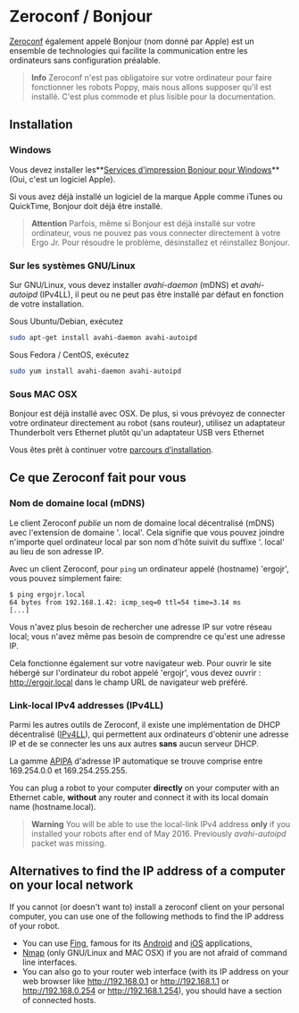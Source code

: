 # Zeroconf / Bonjour

[Zeroconf](https://en.wikipedia.org/wiki/Zero-configuration_networking) également appelé Bonjour (nom donné par Apple) est un ensemble de technologies qui facilite la communication entre les ordinateurs sans configuration préalable.

> **Info** Zeroconf n'est pas obligatoire sur votre ordinateur pour faire fonctionner les robots Poppy, mais nous allons supposer qu'il est installé. C'est plus commode et plus lisible pour la documentation.

## Installation

### Windows

Vous devez installer les**[Services d'impression Bonjour pour Windows](https://support.apple.com/kb/DL999)** (Oui, c'est un logiciel Apple).

Si vous avez déjà installé un logiciel de la marque Apple comme iTunes ou QuickTime, Bonjour doit déjà être installé.

> **Attention** Parfois, même si Bonjour est déjà installé sur votre ordinateur, vous ne pouvez pas vous connecter directement à votre Ergo Jr. Pour résoudre le problème, désinstallez et réinstallez Bonjour.

### Sur les systèmes GNU/Linux

Sur GNU/Linux, vous devez installer *avahi-daemon* (mDNS) et *avahi-autoipd* (IPv4LL), il peut ou ne peut pas être installé par défaut en fonction de votre installation.

Sous Ubuntu/Debian, exécutez

```bash
sudo apt-get install avahi-daemon avahi-autoipd
```

Sous Fedora / CentOS, exécutez

```bash
sudo yum install avahi-daemon avahi-autoipd
```

### Sous MAC OSX

Bonjour est déjà installé avec OSX. De plus, si vous prévoyez de connecter votre ordinateur directement au robot (sans routeur), utilisez un adaptateur Thunderbolt vers Ethernet plutôt qu'un adaptateur USB vers Ethernet

Vous êtes prêt à continuer votre [parcours d’installation](README.md).

## Ce que Zeroconf fait pour vous

### Nom de domaine local (mDNS)

Le client Zeroconf *publie* un nom de domaine local décentralisé (mDNS) avec l'extension de domaine '. local'. Cela signifie que vous pouvez joindre n'importe quel ordinateur local par son nom d'hôte suivit du suffixe '. local' au lieu de son adresse IP.

Avec un client Zeroconf, pour ```ping``` un ordinateur appelé (hostname) 'ergojr', vous pouvez simplement faire:

    $ ping ergojr.local 
    64 bytes from 192.168.1.42: icmp_seq=0 ttl=54 time=3.14 ms 
    [...]
    

Vous n'avez plus besoin de rechercher une adresse IP sur votre réseau local; vous n'avez même pas besoin de comprendre ce qu'est une adresse IP.

Cela fonctionne également sur votre navigateur web. Pour ouvrir le site hébergé sur l'ordinateur du robot appelé 'ergojr', vous devez ouvrir : http://ergojr.local dans le champ URL de navigateur web préféré.

### Link-local IPv4 addresses (IPv4LL)

Parmi les autres outils de Zeroconf, il existe une implémentation de DHCP décentralisé ([IPv4LL](https://en.wikipedia.org/wiki/Zero-configuration_networking#Link-local_IPv4_addresses)), qui permettent aux ordinateurs d'obtenir une adresse IP et de se connecter les uns aux autres **sans** aucun serveur DHCP.

La gamme [APIPA](https://en.wikipedia.org/wiki/Link-local_address#IPv4) d'adresse IP automatique se trouve comprise entre 169.254.0.0 et 169.254.255.255.

You can plug a robot to your computer **directly** on your computer with an Ethernet cable, **without** any router and connect it with its local domain name (hostname.local).

> **Warning** You will be able to use the local-link IPv4 address **only** if you installed your robots after end of May 2016. Previously *avahi-autoipd* packet was missing.

## Alternatives to find the IP address of a computer on your local network

If you cannot (or doesn't want to) install a zeroconf client on your personal computer, you can use one of the following methods to find the IP address of your robot.

* You can use [Fing](https://www.fingbox.com/download), famous for its [Android](https://play.google.com/store/apps/details?id=com.overlook.android.fing) and [iOS](https://itunes.apple.com/fr/app/fing-network-scanner/id430921107?mt=8) applications,
* [Nmap](https://nmap.org/book/man-host-discovery.html) (only GNU/Linux and MAC OSX) if you are not afraid of command line interfaces.
* You can also go to your router web interface (with its IP address on your web browser like http://192.168.0.1 or http://192.168.1.1 or http://192.168.0.254 or http://192.168.1.254), you should have a section of connected hosts.

<!-- TODO: talk about poppy-discover -->